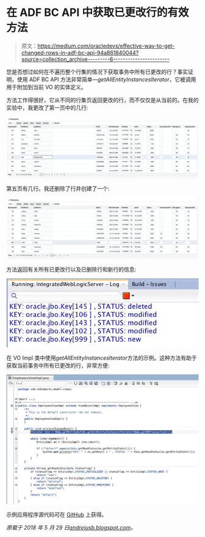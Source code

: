 # 在 ADF BC API 中获取已更改行的有效方法

> 原文：<https://medium.com/oracledevs/effective-way-to-get-changed-rows-in-adf-bc-api-94a861840044?source=collection_archive---------6----------------------->

您是否想过如何在不遍历整个行集的情况下获取事务中所有已更改的行？事实证明，使用 ADF BC API 方法非常简单—*getAllEntityInstancesIterator*，它被调用用于附加到当前 VO 的实体定义。

方法工作得很好，它从不同的行集页返回更改的行，而不仅仅是从当前的。在我的实验中，我更改了第一页中的几行:

![](img/2ec006710af97423d8aff2283a6cf685.png)

第五页有几行。我还删除了行并创建了一个:

![](img/6a4c7e8aa2b6f0e67049380094921271.png)

方法返回有关所有已更改行以及已删除行和新行的信息:

![](img/073a3a763b7928f4fd274352317dd6d0.png)

在 VO Impl 类中使用*getAllEntityInstancesIterator*方法的示例。这种方法有助于获取当前事务中所有已更改的行，非常方便:

![](img/ea83057b61600aa602f9405e72ac7a3f.png)

示例应用程序源代码可在 [GitHub](https://github.com/abaranovskis-redsamurai/ADFChangedRowProcessingApp) 上获得。

*原载于 2018 年 5 月 29 日*[*andrejusb.blogspot.com*](http://andrejusb.blogspot.com/2018/05/effective-way-to-get-changed-rows-in.html)*。*